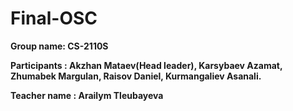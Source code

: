 # Final-OSC
<b>Group name: CS-2110S
  
<b>Participants : Akzhan Mataev(Head leader), <b>Karsybaev Azamat</b>, Zhumabek Margulan, Raisov Daniel, Kurmangaliev Asanali.

<b>Teacher name : Arailym Tleubayeva
